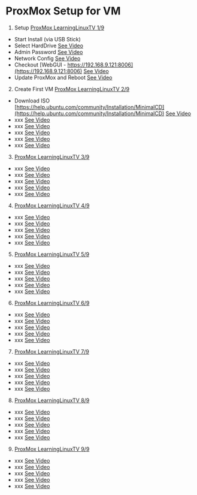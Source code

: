 # ProxMox Setup for VM



1. Setup [ProxMox LearningLinuxTV 1/9](https://www.youtube.com/watch?v=MO4CaHn1EjM&list=PLT98CRl2KxKGDJbitpQQPOKE__pXlWH7U)
  - Start Install (via USB Stick)
  - Select HardDrive [See Video](https://youtu.be/MO4CaHn1EjM?list=PLT98CRl2KxKGDJbitpQQPOKE__pXlWH7U&t=131)
  - Admin Password [See Video](https://youtu.be/MO4CaHn1EjM?list=PLT98CRl2KxKGDJbitpQQPOKE__pXlWH7U&t=201)
  - Network Config [See Video](https://youtu.be/MO4CaHn1EjM?list=PLT98CRl2KxKGDJbitpQQPOKE__pXlWH7U&t=265)
  - Checkout [WebGUI - https://192.168.9.121:8006](https://192.168.9.121:8006) [See Video](https://youtu.be/MO4CaHn1EjM?list=PLT98CRl2KxKGDJbitpQQPOKE__pXlWH7U&t=371)
  - Update ProxMox and Reboot [See Video](https://youtu.be/MO4CaHn1EjM?list=PLT98CRl2KxKGDJbitpQQPOKE__pXlWH7U&t=453)
2. Create First VM [ProxMox LearningLinuxTV 2/9](https://www.youtube.com/watch?v=BiIFLFhXByE&list=PLT98CRl2KxKGDJbitpQQPOKE__pXlWH7U&index=2)
  - Download ISO [https://help.ubuntu.com/community/Installation/MinimalCD](https://help.ubuntu.com/community/Installation/MinimalCD) [See Video](https://youtu.be/BiIFLFhXByE?list=PLT98CRl2KxKGDJbitpQQPOKE__pXlWH7U&t=51)
  - xxx [See Video]()
  - xxx [See Video]()
  - xxx [See Video]()
  - xxx [See Video]()
  - xxx [See Video]()
3. [ProxMox LearningLinuxTV 3/9]()
  - xxx [See Video]()
  - xxx [See Video]()
  - xxx [See Video]()
  - xxx [See Video]()
  - xxx [See Video]()
4. [ProxMox LearningLinuxTV 4/9]()
  - xxx [See Video]()
  - xxx [See Video]()
  - xxx [See Video]()
  - xxx [See Video]()
  - xxx [See Video]()
5. [ProxMox LearningLinuxTV 5/9]()
  - xxx [See Video]()
  - xxx [See Video]()
  - xxx [See Video]()
  - xxx [See Video]()
  - xxx [See Video]()
6. [ProxMox LearningLinuxTV 6/9]()
  - xxx [See Video]()
  - xxx [See Video]()
  - xxx [See Video]()
  - xxx [See Video]()
  - xxx [See Video]()
7. [ProxMox LearningLinuxTV 7/9]()
  - xxx [See Video]()
  - xxx [See Video]()
  - xxx [See Video]()
  - xxx [See Video]()
  - xxx [See Video]()
8. [ProxMox LearningLinuxTV 8/9]()
  - xxx [See Video]()
  - xxx [See Video]()
  - xxx [See Video]()
  - xxx [See Video]()
  - xxx [See Video]()
9. [ProxMox LearningLinuxTV 9/9]()
  - xxx [See Video]()
  - xxx [See Video]()
  - xxx [See Video]()
  - xxx [See Video]()
  - xxx [See Video]()

